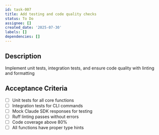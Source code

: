 ```yaml
---
id: task-007
title: Add testing and code quality checks
status: To Do
assignee: []
created_date: '2025-07-30'
labels: []
dependencies: []
---
```


## Description

Implement unit tests, integration tests, and ensure code quality with linting and formatting

## Acceptance Criteria

- [ ] Unit tests for all core functions
- [ ] Integration tests for CLI commands
- [ ] Mock Claude SDK responses for testing
- [ ] Ruff linting passes without errors
- [ ] Code coverage above 80%
- [ ] All functions have proper type hints
